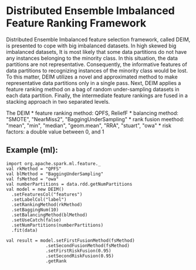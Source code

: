 Distributed Ensemble Imbalanced Feature Ranking Framework
===========================================================
Distributed Ensemble Imbalanced feature selection framework, called DEIM, is presented to cope with big imbalanced datasets. In high skewed big
imbalanced datasets, It is most likely that some data partitions do not have any instances belonging to the minority class.
In this situation, the data partitions are not representative.
Consequently, the informative features of data partitions to recognizing instances of the minority class would be lost. To
this matter, DEIM utilizes a novel and approximated method to make representative data partitions only in a single pass.
Next, DEIM applies a feature ranking method on a bag of random under-sampling datasets in each data partition. Finally, the intermediate feature rankings are fused in a stacking approach in two separated levels.

The DEIM
    * feature ranking method: QPFS, ReliefF
    * balancing method: "SMOTE", "NearMiss2", "BaggingUnderSampling"
    * rank fusion meethod: "mean", "min", "median", "geom.mean", "RRA", "stuart", "owa"
    * risk factors: a double value between 0, and 1 
## Example (ml):
    import org.apache.spark.ml.feature._
    val rkMethod = "QPFS"
    val blMethod = "BaggingUnderSampling"
    val fsMethod = "owa"
    val numberPartitions = data.rdd.getNumPartitions
    val model = new DEIM()
      .setFeaturesCol("features")
      .setLabelCol("label")
      .setRankingMethod(rkMethod)
      .setBaggingNum(10)
      .setBalancingMethod(blMethod)
      .setUseCatch(false)
      .setNumPartitions(numberPartitions)
      .fit(data)
      
    val result = model.setFirstFusionMethod(fsMethod)
                   .setSecondFusionMethod(fsMethod)
                   .setFirstRiskFusion(0.95)
                   .setSecondRiskFusion(0.95)
                   .getRank  
